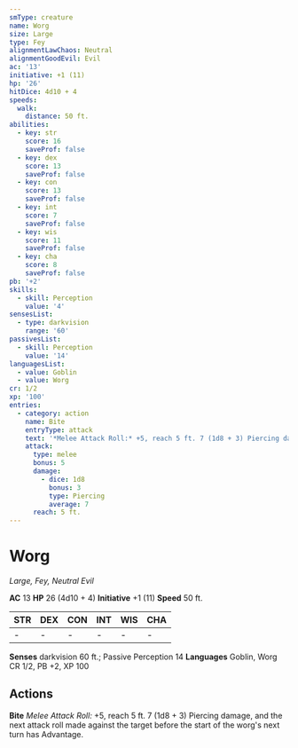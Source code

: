 ```yaml
---
smType: creature
name: Worg
size: Large
type: Fey
alignmentLawChaos: Neutral
alignmentGoodEvil: Evil
ac: '13'
initiative: +1 (11)
hp: '26'
hitDice: 4d10 + 4
speeds:
  walk:
    distance: 50 ft.
abilities:
  - key: str
    score: 16
    saveProf: false
  - key: dex
    score: 13
    saveProf: false
  - key: con
    score: 13
    saveProf: false
  - key: int
    score: 7
    saveProf: false
  - key: wis
    score: 11
    saveProf: false
  - key: cha
    score: 8
    saveProf: false
pb: '+2'
skills:
  - skill: Perception
    value: '4'
sensesList:
  - type: darkvision
    range: '60'
passivesList:
  - skill: Perception
    value: '14'
languagesList:
  - value: Goblin
  - value: Worg
cr: 1/2
xp: '100'
entries:
  - category: action
    name: Bite
    entryType: attack
    text: '*Melee Attack Roll:* +5, reach 5 ft. 7 (1d8 + 3) Piercing damage, and the next attack roll made against the target before the start of the worg''s next turn has Advantage.'
    attack:
      type: melee
      bonus: 5
      damage:
        - dice: 1d8
          bonus: 3
          type: Piercing
          average: 7
      reach: 5 ft.
---
```


# Worg
*Large, Fey, Neutral Evil*

**AC** 13
**HP** 26 (4d10 + 4)
**Initiative** +1 (11)
**Speed** 50 ft.

| STR | DEX | CON | INT | WIS | CHA |
| --- | --- | --- | --- | --- | --- |
| - | - | - | - | - | - |

**Senses** darkvision 60 ft.; Passive Perception 14
**Languages** Goblin, Worg
CR 1/2, PB +2, XP 100

## Actions

**Bite**
*Melee Attack Roll:* +5, reach 5 ft. 7 (1d8 + 3) Piercing damage, and the next attack roll made against the target before the start of the worg's next turn has Advantage.

